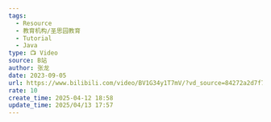 ```yaml
---
tags:
  - Resource
  - 教育机构/圣思园教育
  - Tutorial
  - Java
type: 📺 Video
source: B站
author: 张龙
date: 2023-09-05
url: https://www.bilibili.com/video/BV1G34y1T7mV/?vd_source=84272a2d7f72158b38778819be5bc6ad
rate: 10
create_time: 2025-04-12 18:58
update_time: 2025/04/13 17:57
---
```

